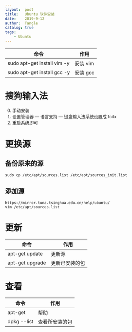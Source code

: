 ```yaml
---
layout:  post
title:   Ubuntu 软件安装
date:    2019-9-12
author:  Tangle
catalog: true
tags:
    - Ubuntu
---
```


| 命令                        | 作用     |
| --------------------------- | -------- |
| sudo apt-get install vim -y | 安装 vim |
| sudo apt-get install gcc -y | 安装 gcc |

# 搜狗输入法

0. 手动安装
0. 设置管理器 — 语言支持 — 键盘输入法系统设置成 fcitx
0. 重启系统即可

# 更换源

## 备份原来的源

```
sudo cp /etc/apt/sources.list /etc/apt/sources_init.list
```

## 添加源

```
https://mirror.tuna.tsinghua.edu.cn/help/ubuntu/
vim /etc/apt/sources.list
```

# 更新

| 命令            | 作用           |
| --------------- | -------------- |
| apt-get update  | 更新源         |
| apt-get upgrade | 更新已安装的包 |

# 查看

| 命令        | 作用           |
| ----------- | -------------- |
| apt-get     | 帮助           |
| dpkg --list | 查看所安装的包 |
